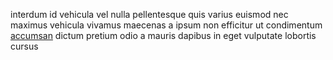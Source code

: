 interdum id vehicula vel nulla pellentesque quis varius euismod nec maximus
vehicula vivamus maecenas a ipsum non efficitur ut condimentum
[accumsan](generated_webpages/tincidunt.md) dictum pretium odio a mauris
dapibus in eget vulputate lobortis cursus